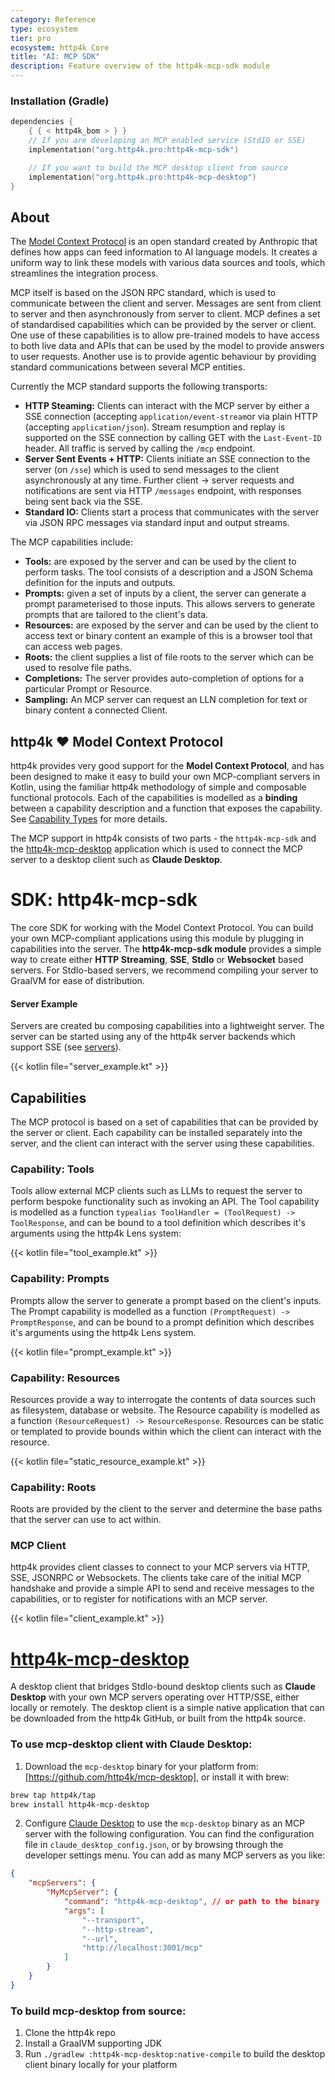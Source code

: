 ```yaml
---
category: Reference
type: ecosystem
tier: pro
ecosystem: http4k Core
title: "AI: MCP SDK"
description: Feature overview of the http4k-mcp-sdk module
---
```


### Installation (Gradle)

```kotlin
dependencies {
    { { < http4k_bom > } }
    // If you are developing an MCP enabled service (StdIO or SSE)
    implementation("org.http4k.pro:http4k-mcp-sdk")

    // If you want to build the MCP desktop client from source
    implementation("org.http4k.pro:http4k-mcp-desktop")
}
```

## About

The [Model Context Protocol](https://modelcontextprotocol.info/) is an open standard created by Anthropic that defines
how apps can feed information to AI language models. It creates a uniform way to link these models with various data
sources and tools, which streamlines the integration process.

MCP itself is based on the JSON RPC standard, which is used to communicate between the client and server. Messages are
sent from client to server and then asynchronously from server to client. MCP defines a set of standardised capabilities
which can be provided by the server or client. One use of these capabilities is to allow pre-trained models to have
access to both live data and APIs that can be used by the model to provide answers to user requests. Another use is to
provide agentic behaviour by providing standard communications between several MCP entities.

Currently the MCP standard supports the following transports:

- **HTTP Steaming:** Clients can interact with the MCP server by either a SSE connection (accepting
  `application/event-stream`or via plain HTTP (accepting `application/json`). Stream resumption and replay is supported
  on the SSE connection by calling GET with the `Last-Event-ID` header. All traffic is served by calling the `/mcp`
  endpoint.
- **Server Sent Events + HTTP:** Clients initiate an SSE connection to the server (on `/sse`) which is used to send
  messages to the
  client asynchronously at any time. Further client -> server requests and notifications are sent via HTTP `/messages`
  endpoint, with
  responses being sent back via the SSE.
- **Standard IO:** Clients start a process that communicates with the server via JSON RPC messages via standard input
  and output streams.

The MCP capabilities include:

- **Tools:** are exposed by the server and can be used by the client to perform tasks. The tool consists of a
  description and a JSON Schema definition for the inputs and outputs.
- **Prompts:** given a set of inputs by a client, the server can generate a prompt parameterised to those inputs. This
  allows servers to generate prompts that are tailored to the client's data.
- **Resources:** are exposed by the server and can be used by the client to access text or binary content an example of
  this is a browser tool that can access web pages.
- **Roots:** the client supplies a list of file roots to the server which can be used to resolve file paths.
- **Completions:** The server provides auto-completion of options for a particular Prompt or Resource.
- **Sampling:** An MCP server can request an LLN completion for text or binary content a connected Client.

## http4k ❤️ Model Context Protocol

http4k provides very good support for the **Model Context Protocol**, and has been designed to make it easy to build
your own MCP-compliant servers in Kotlin, using the familiar http4k methodology of simple and composable functional
protocols. Each of the capabilities is modelled as a **binding** between a capability description and a function that
exposes the capability. See [Capability Types](#capability-types) for more details.

The MCP support in http4k consists of two parts - the `http4k-mcp-sdk` and
the [http4k-mcp-desktop](https://github.com/http4k/mcp-desktop) application which is used to connect the MCP server to
a desktop client such as **Claude Desktop**.

# SDK: http4k-mcp-sdk

The core SDK for working with the Model Context Protocol. You can build your own MCP-compliant applications using this
module by plugging in capabilities into the server. The **http4k-mcp-sdk module** provides a simple way to create either
**HTTP Streaming**, **SSE**, **StdIo** or **Websocket** based servers. For StdIo-based servers, we recommend compiling
your server to GraalVM for ease of distribution.

#### Server Example

Servers are created bu composing capabilities into a lightweight server. The server can be started using any of the 
http4k server backends which support SSE (see [servers](/ecosystem/http4k/reference/servers)).

{{< kotlin file="server_example.kt" >}}

## Capabilities

The MCP protocol is based on a set of capabilities that can be provided by the server or client. Each capability can be
installed separately into the server, and the client can interact with the server using these capabilities.

### Capability: Tools

Tools allow external MCP clients such as LLMs to request the server to perform bespoke functionality such as invoking an
API. The Tool capability is modelled as a function `typealias ToolHandler = (ToolRequest) -> ToolResponse`, and can be
bound to a tool definition which describes it's arguments using the http4k Lens system:

{{< kotlin file="tool_example.kt" >}}

### Capability: Prompts

Prompts allow the server to generate a prompt based on the client's inputs. The Prompt capability is modelled as a
function `(PromptRequest) -> PromptResponse`, and can be bound to a prompt definition which describes it's arguments
using the http4k Lens system.

{{< kotlin file="prompt_example.kt" >}}

[//]: # (### Capability: Sampling)

[//]: # ()
[//]: # (Sampling allows the server to invoke the client LLM model to generate some content. The Sampling capability is modelled)

[//]: # (as a function `&#40;SamplingRequest&#41; -> Sequence<SamplingResponse>`, and you can pass the contents of previous interactions)

[//]: # (as the)

[//]: # (context to the model.)

[//]: # ()
[//]: # ({{< kotlin file="sampling_example.kt" >}})

### Capability: Resources

Resources provide a way to interrogate the contents of data sources such as filesystem, database or website. The
Resource capability is modelled as a function `(ResourceRequest) -> ResourceResponse`. Resources can be static or
templated to provide bounds within which the client can interact with the resource.

{{< kotlin file="static_resource_example.kt" >}}

### Capability: Roots

Roots are provided by the client to the server and determine the base paths that the server can use to act within.

### MCP Client

http4k provides client classes to connect to your MCP servers via HTTP, SSE, JSONRPC or Websockets. The clients take care of the
initial MCP handshake and provide a simple API to send and receive messages to the capabilities, or to register for
notifications with an MCP server.

{{< kotlin file="client_example.kt" >}}

# [http4k-mcp-desktop](https://github.com/http4k/mcp-desktop)

A desktop client that bridges StdIo-bound desktop clients such as **Claude Desktop** with your own MCP servers operating
over HTTP/SSE, either locally or remotely. The desktop client is a simple native application that can be downloaded from
the http4k GitHub, or built from the http4k source.

### To use mcp-desktop client with Claude Desktop:

1. Download the `mcp-desktop` binary for your platform from: [https://github.com/http4k/mcp-desktop], or install it with brew:
```bash
brew tap http4k/tap
brew install http4k-mcp-desktop
```

2. Configure [Claude Desktop](https://claude.ai/download) to use the `mcp-desktop` binary as an MCP server with the
   following configuration. You can find the configuration file in `claude_desktop_config.json`, or by browsing through
   the
   developer settings menu. You can add as many MCP servers as you like:

```json
{
    "mcpServers": {
        "MyMcpServer": {
            "command": "http4k-mcp-desktop", // or path to the binary
            "args": [
                "--transport", 
                "--http-stream",
                "--url",
                "http://localhost:3001/mcp"
            ]
        }
    }
}
```

### To build mcp-desktop from source:

1. Clone the http4k repo
2. Install a GraalVM supporting JDK
3. Run `./gradlew :http4k-mcp-desktop:native-compile` to build the desktop client binary locally for your platform


[//]: # (# Example: Restaurant booking)

[//]: # ()
[//]: # (Let's say you want to use an LLM to help you book a restaurant for you and some friends. An LLM could help coordinate)

[//]: # (this by checking everyone's diary for free dates, finding a restaurant that everyone likes, and then booking a table.)

[//]: # (The LLM would need to be able to communicate with some "tools" - your calendar, a restaurant database, and the booking)

[//]: # (system. This is where MCP comes in. The LLM in this case would be the MCP client, and can use the protocol to)

[//]: # (communicate with one or more "servers" providing live data to solve the problem.)

[//]: # ()
[//]: # (- **Client:** Claude Desktop)

[//]: # (- **Server Tools:** User diaries, Restaurant Database, Booking System)
